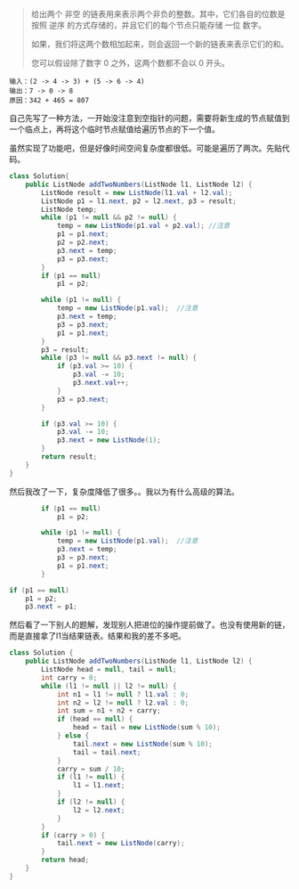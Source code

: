 >  给出两个 非空 的链表用来表示两个非负的整数。其中，它们各自的位数是按照 逆序 的方式存储的，并且它们的每个节点只能存储 一位 数字。
>
> 如果，我们将这两个数相加起来，则会返回一个新的链表来表示它们的和。
>
> 您可以假设除了数字 0 之外，这两个数都不会以 0 开头。

```
输入：(2 -> 4 -> 3) + (5 -> 6 -> 4)
输出：7 -> 0 -> 8
原因：342 + 465 = 807
```



自己先写了一种方法，一开始没注意到空指针的问题，需要将新生成的节点赋值到一个临点上，再将这个临时节点赋值给遍历节点的下一个值。

虽然实现了功能吧，但是好像时间空间复杂度都很低。可能是遍历了两次。先贴代码。

```java
class Solution{
    public ListNode addTwoNumbers(ListNode l1, ListNode l2) {
        ListNode result = new ListNode(l1.val + l2.val);
        ListNode p1 = l1.next, p2 = l2.next, p3 = result;
        ListNode temp;
        while (p1 != null && p2 != null) {
            temp = new ListNode(p1.val + p2.val); //注意
            p1 = p1.next;
            p2 = p2.next;
            p3.next = temp;
            p3 = p3.next;
        }
        if (p1 == null)
            p1 = p2;

        while (p1 != null) {
            temp = new ListNode(p1.val);  //注意
            p3.next = temp;
            p3 = p3.next;
            p1 = p1.next;
        }
        p3 = result;
        while (p3 != null && p3.next != null) {
            if (p3.val >= 10) {
                p3.val -= 10;
                p3.next.val++;
            }
            p3 = p3.next;
        }

        if (p3.val >= 10) {
            p3.val -= 10;
            p3.next = new ListNode(1);
        }
        return result;
    }
}
```



然后我改了一下，复杂度降低了很多。。我以为有什么高级的算法。

```java
        if (p1 == null)
            p1 = p2;

        while (p1 != null) {
            temp = new ListNode(p1.val);  //注意
            p3.next = temp;
            p3 = p3.next;
            p1 = p1.next;
        }
```



```java
if (p1 == null)
	p1 = p2;
	p3.next = p1;
```



然后看了一下别人的题解，发现别人把进位的操作提前做了。也没有使用新的链，而是直接拿了l1当结果链表。结果和我的差不多吧。

```java
class Solution {
    public ListNode addTwoNumbers(ListNode l1, ListNode l2) {
        ListNode head = null, tail = null;
        int carry = 0;
        while (l1 != null || l2 != null) {
            int n1 = l1 != null ? l1.val : 0;
            int n2 = l2 != null ? l2.val : 0;
            int sum = n1 + n2 + carry;
            if (head == null) {
                head = tail = new ListNode(sum % 10);
            } else {
                tail.next = new ListNode(sum % 10);
                tail = tail.next;
            }
            carry = sum / 10;
            if (l1 != null) {
                l1 = l1.next;
            }
            if (l2 != null) {
                l2 = l2.next;
            }
        }
        if (carry > 0) {
            tail.next = new ListNode(carry);
        }
        return head;
    }
}
```



